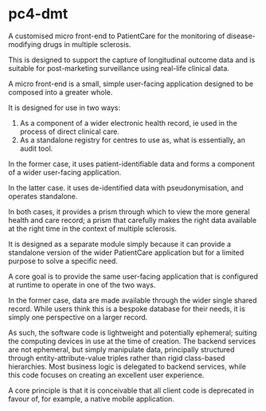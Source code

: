 
pc4-dmt
=======

A customised micro front-end to PatientCare for the monitoring of disease-modifying
drugs in multiple sclerosis.

This is designed to support the capture of longitudinal outcome data and is
suitable for post-marketing surveillance using real-life clinical data.

A micro front-end is a small, simple user-facing application designed to be
composed into a greater whole.

It is designed for use in two ways:

1. As a component of a wider electronic health record, ie used in the process 
   of direct clinical care. 
2. As a standalone registry for centres to use as, what is essentially, an audit
   tool.

In the former case, it uses patient-identifiable data and forms a component of
a wider user-facing application.

In the latter case. it uses de-identified data with pseudonymisation, and operates
standalone.

In both cases, it provides a prism through which to view the more general
health and care record; a prism that carefully makes the right data available
at the right time in the context of multiple sclerosis.

It is designed as a separate module simply because it can provide a standalone
version of the wider PatientCare application but for a limited purpose to solve
a specific need.

A core goal is to provide the same user-facing application that is configured
at runtime to operate in one of the two ways.

In the former case, data are made available through the wider single shared 
record. While users think this is a bespoke database for their needs, it is
simply one perspective on a larger record.

As such, the software code is lightweight and potentially ephemeral; suiting the
computing devices in use at the time of creation. The backend services are
not ephemeral, but simply manipulate data, principally structured through
entity-attribute-value triples rather than rigid class-based hierarchies. 
Most business logic is delegated to backend services, while this code focuses
on creating an excellent user experience.

A core principle is that it is conceivable that all client code is deprecated in
favour of, for example, a native mobile application.